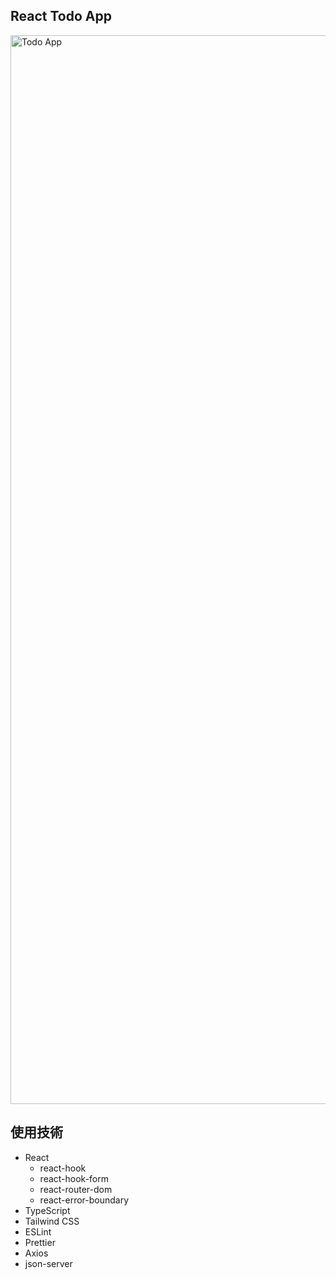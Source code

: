 ## React Todo App
<img width="1710" alt="Todo App" src="https://user-images.githubusercontent.com/74098518/194706204-47c0b688-46d7-4b8f-a70f-d9210ee605f9.png">

## 使用技術
- React
  - react-hook
  - react-hook-form
  - react-router-dom
  - react-error-boundary
- TypeScript
- Tailwind CSS
- ESLint
- Prettier
- Axios
- json-server

